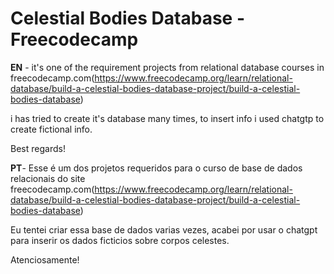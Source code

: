 <h1>
  Celestial Bodies Database - Freecodecamp
</h1>


**EN** - it's one of the requirement projects from relational database courses in freecodecamp.com(https://www.freecodecamp.org/learn/relational-database/build-a-celestial-bodies-database-project/build-a-celestial-bodies-database)

i has tried to create it's database many times, to insert info i used chatgtp to create fictional info.

Best regards!

**PT**- Esse é um dos projetos requeridos para o curso de base de dados relacionais do site freecodecamp.com(https://www.freecodecamp.org/learn/relational-database/build-a-celestial-bodies-database-project/build-a-celestial-bodies-database)

Eu tentei criar essa base de dados varias vezes, acabei por usar o chatgpt para inserir os dados ficticios sobre corpos celestes.

Atenciosamente!
